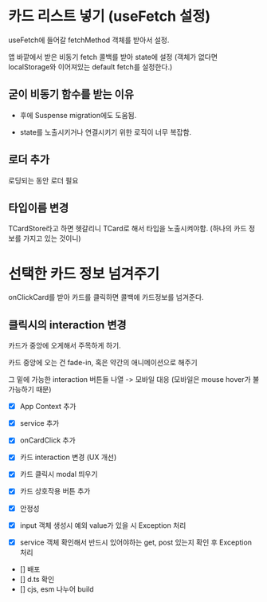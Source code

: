 # 카드 리스트 넣기 (useFetch 설정)

useFetch에 들어갈 fetchMethod 객체를 받아서 설정.

앱 바깥에서 받은 비동기 fetch 콜백를 받아 state에 설정 (객체가 없다면 localStorage와 이어져있는 default fetch를 설정한다.)

## 굳이 비동기 함수를 받는 이유

- 후에 Suspense migration에도 도움됨.

- state를 노출시키거나 연결시키기 위한 로직이 너무 복잡함.

## 로더 추가

로딩되는 동안 로더 필요

## 타입이름 변경

TCardStore라고 하면 헷갈리니 TCard로 해서 타입을 노출시켜야함. (하나의 카드 정보를 가지고 있는 것이니)

# 선택한 카드 정보 넘겨주기

onClickCard를 받아 카드를 클릭하면 콜백에 카드정보를 넘겨준다.

## 클릭시의 interaction 변경

카드가 중앙에 오게해서 주목하게 하기.

카드 중앙에 오는 건 fade-in, 혹은 약간의 애니메이션으로 해주기

그 밑에 가능한 interaction 버튼들 나열 -> 모바일 대응 (모바일은 mouse hover가 불가능하기 때문)

- [x] App Context 추가
- [x] service 추가
- [x] onCardClick 추가

- [x] 카드 interaction 변경 (UX 개선)
- [x] 카드 클릭시 modal 띄우기
- [x] 카드 상호작용 버튼 추가

- [x] 안정성
- [x] input 객체 생성시 예외 value가 있을 시 Exception 처리
- [x] service 객체 확인해서 반드시 있어야하는 get, post 있는지 확인 후 Exception 처리

- [] 배포
- [] d.ts 확인
- [] cjs, esm 나누어 build
